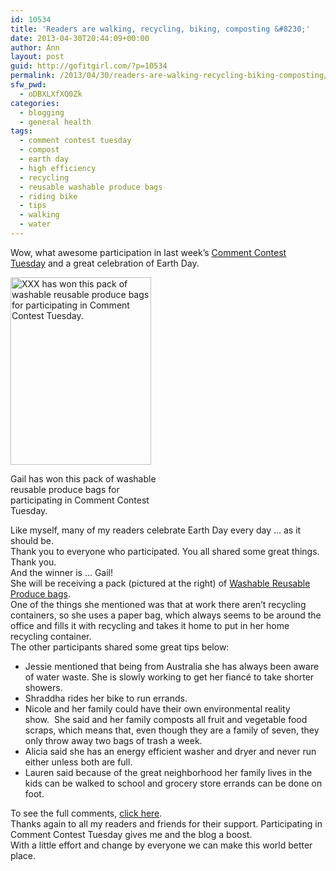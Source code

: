 ```yaml
---
id: 10534
title: 'Readers are walking, recycling, biking, composting &#8230;'
date: 2013-04-30T20:44:09+00:00
author: Ann
layout: post
guid: http://gofitgirl.com/?p=10534
permalink: /2013/04/30/readers-are-walking-recycling-biking-composting/
sfw_pwd:
  - oDBXLXfXQ0Zk
categories:
  - blogging
  - general health
tags:
  - comment contest tuesday
  - compost
  - earth day
  - high efficiency
  - recycling
  - reusable washable produce bags
  - riding bike
  - tips
  - walking
  - water
---
```

Wow, what awesome participation in last week&#8217;s [Comment Contest Tuesday](http://gofitgirl.com/?p=10519) and a great celebration of Earth Day.  


<div id="attachment_10537" style="width: 235px" class="wp-caption alignright">
  <a href="http://gofitgirl.com/?attachment_id=10537" rel="attachment wp-att-10537"><img class="size-medium wp-image-10537" alt="XXX has won this pack of washable reusable produce bags for participating in Comment Contest Tuesday." src="http://gofitgirl.com/wp-content/uploads/2013/04/produce-bags-e1367095654241-225x300.jpg" width="225" height="300" /></a>
  
  <p class="wp-caption-text">
    Gail has won this pack of washable reusable produce bags for participating in Comment Contest Tuesday.
  </p>
</div>

  
Like myself, many of my readers celebrate Earth Day every day &#8230; as it should be.  
Thank you to everyone who participated. You all shared some great things. Thank you.  
And the winner is &#8230; Gail!  
She will be receiving a pack (pictured at the right) of [Washable Reusable Produce bags](http://gofitgirl.com/?p=10349).  
One of the things she mentioned was that at work there aren&#8217;t recycling containers, so she uses a paper bag, which always seems to be around the office and fills it with recycling and takes it home to put in her home recycling container.  
The other participants shared some great tips below:

  * Jessie mentioned that being from Australia she has always been aware of water waste. She is slowly working to get her fiancé to take shorter showers.
  * Shraddha rides her bike to run errands.
  * Nicole and her family could have their own environmental reality show.  She said and her family composts all fruit and vegetable food scraps, which means that, even though they are a family of seven, they only throw away two bags of trash a week.
  * Alicia said she has an energy efficient washer and dryer and never run either unless both are full.
  * Lauren said because of the great neighborhood her family lives in the kids can be walked to school and grocery store errands can be done on foot.

To see the full comments, [click here](http://gofitgirl.com/?p=10519#comments).  
Thanks again to all my readers and friends for their support. Participating in Comment Contest Tuesday gives me and the blog a boost.  
With a little effort and change by everyone we can make this world better place.